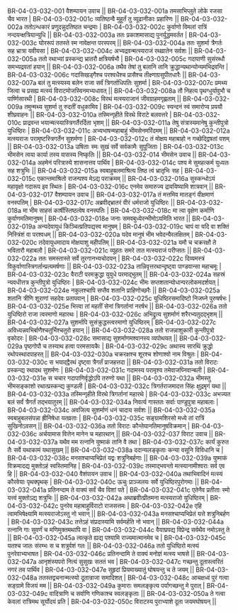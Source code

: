BR-04-03-032-001  वैशम्पायन उवाच ||
BR-04-03-032-001a तमसाभिप्लुते लोके रजसा चैव भारत |
BR-04-03-032-001c व्यतिष्ठन्वै मुहूर्तं तु व्यूढानीकाः प्रहारिणः ||
BR-04-03-032-002a ततोऽन्धकारं प्रणुदन्नुदतिष्ठत चन्द्रमाः |
BR-04-03-032-002c कुर्वाणो विमलां रात्रिं नन्दयन्क्षत्रियान्युधि ||
BR-04-03-032-003a ततः प्रकाशमासाद्य पुनर्युद्धमवर्तत |
BR-04-03-032-003c घोररूपं ततस्ते स्म नावेक्षन्त परस्परम् ||
BR-04-03-032-004a ततः सुशर्मा त्रैगर्तः सह भ्रात्रा यवीयसा |
BR-04-03-032-004c अभ्यद्रवन्मत्स्यराजं रथव्रातेन सर्वशः ||
BR-04-03-032-005a ततो रथाभ्यां प्रस्कन्द्य भ्रातरौ क्षत्रियर्षभौ |
BR-04-03-032-005c गदापाणी सुसंरब्धौ समभ्यद्रवतां हयान् ||
BR-04-03-032-006a तथैव तेषां तु बलानि तानि क्रुद्धान्यथान्योन्यमभिद्रवन्ति |
BR-04-03-032-006c गदासिखड्गैश्च परश्वधैश्च प्रासैश्च तीक्ष्णाग्रसुपीतधारैः ||
BR-04-03-032-007a बलं तु मत्स्यस्य बलेन राजा सर्वं त्रिगर्ताधिपतिः सुशर्मा |
BR-04-03-032-007c प्रमथ्य जित्वा च प्रसह्य मत्स्यं विराटमोजस्विनमभ्यधावत् ||
BR-04-03-032-008a तौ निहत्य पृथग्धुर्यावुभौ च पार्ष्णिसारथी |
BR-04-03-032-008c विरथं मत्स्यराजानं जीवग्राहमगृह्णताम् ||
BR-04-03-032-009a तमुन्मथ्य सुशर्मा तु रुदतीं वधुकामिव |
BR-04-03-032-009c स्यन्दनं स्वं समारोप्य प्रययौ शीघ्रवाहनः ||
BR-04-03-032-010a तस्मिन्गृहीते विरथे विराटे बलवत्तरे |
BR-04-03-032-010c प्राद्रवन्त भयान्मत्स्यास्त्रिगर्तैरर्दिता भृशम् ||
BR-04-03-032-011a तेषु संत्रास्यमानेषु कुन्तीपुत्रो युधिष्ठिरः |
BR-04-03-032-011c अभ्यभाषन्महाबाहुं भीमसेनमरिंदमम् ||
BR-04-03-032-012a मत्स्यराजः परामृष्टस्त्रिगर्तेन सुशर्मणा |
BR-04-03-032-012c तं मोक्षय महाबाहो न गच्छेद्द्विषतां वशम् ||
BR-04-03-032-013a उषिताः स्मः सुखं सर्वे सर्वकामैः सुपूजिताः |
BR-04-03-032-013c भीमसेन त्वया कार्या तस्य वासस्य निष्कृतिः ||
BR-04-03-032-014  भीमसेन उवाच ||
BR-04-03-032-014a अहमेनं परित्रास्ये शासनात्तव पार्थिव |
BR-04-03-032-014c पश्य मे सुमहत्कर्म युध्यतः सह शत्रुभिः ||
BR-04-03-032-015a स्वबाहुबलमाश्रित्य तिष्ठ त्वं भ्रातृभिः सह |
BR-04-03-032-015c एकान्तमाश्रितो राजन्पश्य मेऽद्य पराक्रमम् ||
BR-04-03-032-016a सुस्कन्धोऽयं महावृक्षो गदारूप इव स्थितः |
BR-04-03-032-016c एनमेव समारुज्य द्रावयिष्यामि शात्रवान् ||
BR-04-03-032-017  वैशम्पायन उवाच ||
BR-04-03-032-017a तं मत्तमिव मातङ्गं वीक्षमाणं वनस्पतिम् |
BR-04-03-032-017c अब्रवीद्भ्रातरं वीरं धर्मराजो युधिष्ठिरः ||
BR-04-03-032-018a मा भीम साहसं कार्षीस्तिष्ठत्वेष वनस्पतिः |
BR-04-03-032-018c मा त्वा वृक्षेण कर्माणि कुर्वाणमतिमानुषम् |
BR-04-03-032-018e जनाः समवबुध्येरन्भीमोऽयमिति भारत ||
BR-04-03-032-019a अन्यदेवायुधं किञ्चित्प्रतिपद्यस्व मानुषम् |
BR-04-03-032-019c चापं वा यदि वा शक्तिं निस्त्रिंशं वा परश्वधम् ||
BR-04-03-032-020a यदेव मानुषं भीम भवेदन्यैरलक्षितम् |
BR-04-03-032-020c तदेवायुधमादाय मोक्षयाशु महीपतिम् ||
BR-04-03-032-021a यमौ च चक्ररक्षौ ते भवितारौ महाबलौ |
BR-04-03-032-021c व्यूहतः समरे तात मत्स्यराजं परीप्सतः ||
BR-04-03-032-022a ततः समस्तास्ते सर्वे तुरगानभ्यचोदयन् |
BR-04-03-032-022c दिव्यमस्त्रं विकुर्वाणास्त्रिगर्तान्प्रत्यमर्षणाः ||
BR-04-03-032-023a तान्निवृत्तरथान्दृष्ट्वा पाण्डवान्सा महाचमूः |
BR-04-03-032-023c वैराटी परमक्रुद्धा युयुधे परमाद्भुतम् ||
BR-04-03-032-024a सहस्रं न्यवधीत्तत्र कुन्तीपुत्रो युधिष्ठिरः |
BR-04-03-032-024c भीमः सप्तशतान्योधान्परलोकमदर्शयत् |
BR-04-03-032-024e नकुलश्चापि सप्तैव शतानि प्राहिणोच्छरैः ||
BR-04-03-032-025a शतानि त्रीणि शूराणां सहदेवः प्रतापवान् |
BR-04-03-032-025c युधिष्ठिरसमादिष्टो निजघ्ने पुरुषर्षभः |
BR-04-03-032-025e भित्त्वा तां महतीं सेनां त्रिगर्तानां नरर्षभ ||
BR-04-03-032-026a ततो युधिष्ठिरो राजा त्वरमाणो महारथः |
BR-04-03-032-026c अभिद्रुत्य सुशर्माणं शरैरभ्यतुदद्भृशम् ||
BR-04-03-032-027a सुशर्मापि सुसंक्रुद्धस्त्वरमाणो युधिष्ठिरम् |
BR-04-03-032-027c अविध्यन्नवभिर्बाणैश्चतुर्भिश्चतुरो हयान् ||
BR-04-03-032-028a ततो राजन्नाशुकारी कुन्तीपुत्रो वृकोदरः |
BR-04-03-032-028c समासाद्य सुशर्माणमश्वानस्य व्यपोथयत् ||
BR-04-03-032-029a पृष्ठगोपौ च तस्याथ हत्वा परमसायकैः |
BR-04-03-032-029c अथास्य सारथिं क्रुद्धो रथोपस्थादपाहरत् ||
BR-04-03-032-030a चक्ररक्षश्च शूरश्च शोणाश्वो नाम विश्रुतः |
BR-04-03-032-030c स भयाद्द्वैरथं दृष्ट्वा त्रैगर्तं प्राजहत्तदा ||
BR-04-03-032-031a ततो विराटः प्रस्कन्द्य रथादथ सुशर्मणः |
BR-04-03-032-031c गदामस्य परामृश्य तमेवाजघ्निवान्बली |
BR-04-03-032-031e स चचार गदापाणिर्वृद्धोऽपि तरुणो यथा ||
BR-04-03-032-032a भीमस्तु भीमसङ्काशो रथात्प्रस्कन्द्य कुण्डली |
BR-04-03-032-032c त्रिगर्तराजमादत्त सिंहः क्षुद्रमृगं यथा ||
BR-04-03-032-033a तस्मिन्गृहीते विरथे त्रिगर्तानां महारथे |
BR-04-03-032-033c अभज्यत बलं सर्वं त्रैगर्तं तद्भयातुरम् ||
BR-04-03-032-034a निवर्त्य गास्ततः सर्वाः पाण्डुपुत्रा महाबलाः |
BR-04-03-032-034c अवजित्य सुशर्माणं धनं चादाय सर्वशः ||
BR-04-03-032-035a स्वबाहुबलसंपन्ना ह्रीनिषेधा यतव्रताः |
BR-04-03-032-035c सङ्ग्रामशिरसो मध्ये तां रात्रिं सुखिनोऽवसन् ||
BR-04-03-032-036a ततो विराटः कौन्तेयानतिमानुषविक्रमान् |
BR-04-03-032-036c अर्चयामास वित्तेन मानेन च महारथान् ||
BR-04-03-032-037  विराट उवाच ||
BR-04-03-032-037a यथैव मम रत्नानि युष्माकं तानि वै तथा |
BR-04-03-032-037c कार्यं कुरुत तैः सर्वे यथाकामं यथासुखम् ||
BR-04-03-032-038a ददान्यलङ्कृताः कन्या वसूनि विविधानि च |
BR-04-03-032-038c मनसश्चाप्यभिप्रेतं यद्वः शत्रुनिबर्हणाः ||
BR-04-03-032-039a युष्माकं विक्रमादद्य मुक्तोऽहं स्वस्तिमानिह |
BR-04-03-032-039c तस्माद्भवन्तो मत्स्यानामीश्वराः सर्व एव हि ||
BR-04-03-032-040  वैशंपायन उवाच ||
BR-04-03-032-040a तथाभिवादिनं मत्स्यं कौरवेयाः पृथक्पृथक् |
BR-04-03-032-040c ऊचुः प्राञ्जलयः सर्वे युधिष्ठिरपुरोगमाः ||
BR-04-03-032-041a प्रतिनन्दाम ते वाक्यं सर्वं चैव विशां पते |
BR-04-03-032-041c एतेनैव प्रतीताः स्मो यत्त्वं मुक्तोऽद्य शत्रुभिः ||
BR-04-03-032-042a अथाब्रवीत्प्रीतमना मत्स्यराजो युधिष्ठिरम् |
BR-04-03-032-042c पुनरेव महाबाहुर्विराटो राजसत्तमः |
BR-04-03-032-042e एहि त्वामभिषेक्ष्यामि मत्स्यराजोऽस्तु नो भवान् ||
BR-04-03-032-043a मनसश्चाप्यभिप्रेतं यत्ते शत्रुनिबर्हण |
BR-04-03-032-043c तत्तेऽहं संप्रदास्यामि सर्वमर्हति नो भवान् ||
BR-04-03-032-044a रत्नानि गाः सुवर्णं च मणिमुक्तमथापि वा |
BR-04-03-032-044c वैयाघ्रपद्य विप्रेन्द्र सर्वथैव नमोऽस्तु ते ||
BR-04-03-032-045a त्वत्कृते ह्यद्य पश्यामि राज्यमात्मानमेव च |
BR-04-03-032-045c यतश्च जातः संरम्भः स च शत्रुर्वशं गतः ||
BR-04-03-032-046a ततो युधिष्ठिरो मत्स्यं पुनरेवाभ्यभाषत |
BR-04-03-032-046c प्रतिनन्दामि ते वाक्यं मनोज्ञं मत्स्य भाषसे ||
BR-04-03-032-047a आनृशंस्यपरो नित्यं सुसुखः सततं भव |
BR-04-03-032-047c गच्छन्तु दूतास्त्वरितं नगरं तव पार्थिव |
BR-04-03-032-047e सुहृदां प्रियमाख्यातुं घोषयन्तु च ते जयम् ||
BR-04-03-032-048a ततस्तद्वचनान्मत्स्यो दूतान्राजा समादिशत् |
BR-04-03-032-048c आचक्षध्वं पुरं गत्वा सङ्ग्रामे विजयं मम ||
BR-04-03-032-049a कुमाराः समलङ्कृत्य पर्यागच्छन्तु मे पुरात् |
BR-04-03-032-049c वादित्राणि च सर्वाणि गणिकाश्च स्वलङ्कृताः ||
BR-04-03-032-050a ते गत्वा केवलां रात्रिमथ सूर्योदयं प्रति |
BR-04-03-032-050c विराटस्य पुराभ्याशे दूता जयमघोषयन् ||
